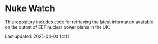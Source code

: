 # Nuke Watch

This repository includes code for retrieving the latest information available on the output of EDF nuclear power plants in the UK.

Last updated: 2025-04-03 14:11